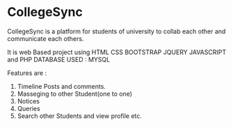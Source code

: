 # CollegeSync
CollegeSync is a platform for students of university to collab each other and communicate each others.

It is web Based project using HTML CSS BOOTSTRAP JQUERY JAVASCRIPT and PHP
DATABASE USED : MYSQL

Features are :
1) Timeline Posts and comments.
2) Masseging to other Student(one to one)
3) Notices 
4) Queries
5) Search other Students and view profile etc.
